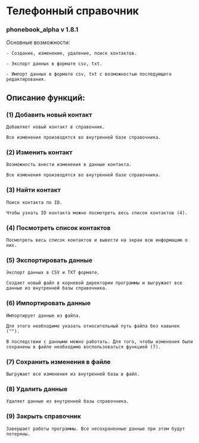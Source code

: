# Телефонный справочник 

### phonebook_alpha v 1.8.1

Основные возможности:

    - Создание, изменение, удаление, поиск контактов.

    - Экспорт данных в формате csv, txt.

    - Импорт данных в формате csv, txt с возможностью последующего редактирования. 

## Описание функций:

### (1) Добавить новый контакт

    Добавляет новый контакт в справочник.

    Все изменения производятся во внутренней базе справочника.

### (2) Изменить контакт

    Возможность внести изменения в данные контакта.

    Все изменения производятся во внутренней базе справочника.

### (3) Найти контакт

    Поиск контакта по ID. 

    Чтобы узнать ID контакта можно посмотреть весь список контактов (4).

### (4) Посмотреть список контактов

    Посмотреть весь список контактов и вывести на экран всю информацию о них.

### (5) Экспортировать данные

    Экспорт данных в CSV и TXT формате. 

    Создает новый файл в корневой директории программы и выгружает все данные из внутренней базы справочника. 

### (6) Импортировать данные

    Импортирует данные из файла. 

    Для этого необходимо указать относительный путь файла без кавычек ("").

    В последствии с данными можно работать. Для того, чтобы изменения были сохранены в файле необходимо воспользоваться функцией (7).

### (7) Сохранить изменения в файле

    Выгружает все изменения из внутренней базы в файл. 

### (8) Удалить данные

    Удаляет данные из внутренней базы справочника. 

### (9) Закрыть справочник

    Завершает работы программы. Все несохраненные данные при этом будут потеряны. 